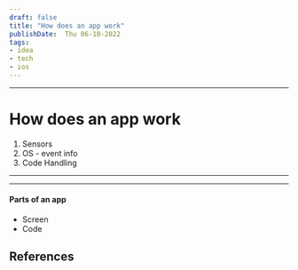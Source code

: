 ```yaml
---
draft: false
title: "How does an app work"
publishDate:  Thu 06-10-2022
tags:
- idea
- tech
- ios
---
```



---
# How does an app work

1. Sensors
2. OS - event info
3. Code Handling 
****
---
#### Parts of an app


- Screen
- Code
  

## References
